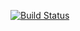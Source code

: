 [![Build Status](https://dev.azure.com/DevTestAZ400/DevAgileAz400/_apis/build/status%2FDevAgileAz400%20(2)?branchName=azure-pipelines1)](https://dev.azure.com/DevTestAZ400/DevAgileAz400/_build/latest?definitionId=2&branchName=azure-pipelines1)

